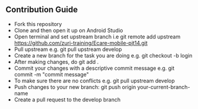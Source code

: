 ## Contribution Guide
- Fork this repository
- Clone and then open it up on Android Studio
- Open terminal and set upstream branch i.e git remote add upstream https://github.com/zuri-training/Ecare-mobile-pjt14.git
- Pull upstream e.g. git pull upstream develop
- Create a new branch for the task you are doing e.g. git checkout -b login
- After making changes, do git add .
- Commit your changes with a descriptive commit message e.g. git commit -m "commit message"
- To make sure there are no conflicts e.g. git pull upstream develop
- Push changes to your new branch: git push origin your-current-branch-name
- Create a pull request to the develop branch